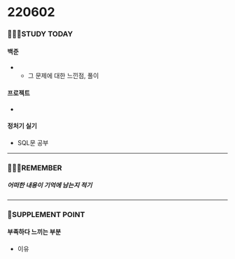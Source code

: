 # 220602

### 👨🏼‍🏫STUDY TODAY

#### 백준

- 
  - 그 문제에 대한 느낀점, 풀이



#### 프로젝트

- 



#### 정처기 실기

- SQL문 공부

---

### 💆🏼‍♂️REMEMBER

##### 어떠한 내용이 기억에 남는지 적기

---

### 💫SUPPLEMENT POINT

#### 부족하다 느끼는 부분

- 이유
